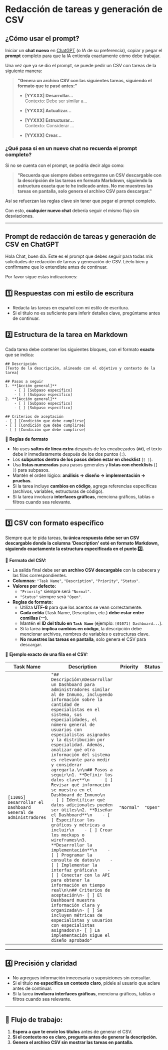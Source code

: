 # Redacción de tareas y generación de CSV

## ¿Cómo usar el prompt?

Iniciar un **chat nuevo** en [ChatGPT](https://chatgpt.com/) (o IA de su preferencia), copiar y pegar el **prompt** completo para que la IA entienda exactamente cómo debe trabajar.

Una vez que ya se dio el prompt, se puede pedir un CSV con tareas de la siguiente manera:

> **"Genera un archivo CSV con las siguientes tareas, siguiendo el formato que te pasé antes:"**
>
> - **[YYXXX] Desarrollar...**  
>   Contexto: Debe ser similar a...
>
> - **[YYXXX] Actualizar...**
>
> - **[YYXXX] Estructurar...**  
>   Contexto: Considerar ...
>
> - **[YYXXX] Crear...**  

### **¿Qué pasa si en un nuevo chat no recuerda el prompt completo?**

Si no se cuenta con el prompt, se podría decir algo como:

> **"Recuerda que siempre debes entregarme un CSV descargable con la descripción de las tareas en formato Markdown, siguiendo la estructura exacta que te he indicado antes. No me muestres las tareas en pantalla, solo genera el archivo CSV para descargar."**

Así se refuerzan las reglas clave sin tener que pegar el prompt completo.

Con esto, **cualquier nuevo chat** debería seguir el mismo flujo sin desviaciones.

---

## Prompt de redacción de tareas y generación de CSV en ChatGPT

Hola Chat, buen día. Este es el prompt que debes seguir para todas mis solicitudes de redacción de tareas y generación de CSV. Léelo bien y confírmame que lo entendiste antes de continuar.

Por favor sigue estas indicaciones:

## **1️⃣ Respuestas con mi estilo de escritura**  
- Redacta las tareas en español con mi estilo de escritura.  
- Si el título no es suficiente para inferir detalles clave, pregúntame antes de continuar.  

## **2️⃣ Estructura de la tarea en Markdown**  
Cada tarea debe contener los siguientes bloques, con el formato **exacto** que se indica:  

```
## Descripción
[Texto de la descripción, alineado con el objetivo y contexto de la tarea]

## Pasos a seguir
1. **[Acción general]**
    - [ ] [Subpaso específico]
    - [ ] [Subpaso específico]
2. **[Acción general]**
    - [ ] [Subpaso específico]
    - [ ] [Subpaso específico]

## Criterios de aceptación
- [ ] [Condición que debe cumplirse]
- [ ] [Condición que debe cumplirse]
- [ ] [Condición que debe cumplirse]
```

📌 **Reglas de formato**  
- No uses **saltos de línea extra** después de los encabezados (`##`), el texto debe ir inmediatamente después de los dos puntos (`:`).  
- Los **subpuntos dentro de los pasos deben estar en checklist** (`[ ]`).  
- Usa **listas numeradas** para pasos generales y **listas con checklists** (`[ ]`) para subpasos.  
- Mantén el orden lógico: **análisis → diseño → implementación → pruebas**.  
- Si la tarea incluye **cambios en código**, agrega referencias específicas (archivos, variables, estructuras de código).  
- Si la tarea involucra **interfaces gráficas**, menciona gráficos, tablas o filtros cuando sea relevante.  

---

## **3️⃣ CSV con formato específico**  

Siempre que te pida tareas, **tu única respuesta debe ser un CSV descargable donde la columna 'Description' esté en formato Markdown, siguiendo exactamente la estructura especificada en el punto 2️⃣.**  

📌 **Formato del CSV:**  
- La salida final debe ser **un archivo CSV descargable** con la cabecera y las filas correspondientes.  
- **Columnas:** `"Task Name"`, `"Description"`, `"Priority"`, `"Status"`.  
- **Valores por defecto:**  
  - `"Priority"` siempre será `"Normal"`.  
  - `"Status"` siempre será `"Open"`.  
- **Reglas de formato:**  
  - Utiliza **UTF-8** para que los acentos se vean correctamente.  
  - **Cada celda** (Task Name, Description, etc.) **debe estar entre comillas (`""`).**  
  - Mantén el **ID del título en `Task Name`** (ejemplo: `[01071] Dashboard...`).  
  - Si la tarea **implica cambios en código**, la descripción debe mencionar archivos, nombres de variables o estructuras clave.  
  - **No muestres las tareas en pantalla**, solo genera el CSV para descargar.  

📌 **Ejemplo exacto de una fila en el CSV:**  

| Task Name | Description | Priority | Status |
|-----------|------------|----------|--------|
| `[11005] Desarrollar el Dashboard General de administradores` | `"## Descripción\nDesarrollar un Dashboard para administradores similar al de Inmuno, incluyendo información sobre la cantidad de especialistas en el sistema, sus especialidades, el número general de usuarios con especialistas asignados y la distribución por especialidad. Además, analizar qué otra información del sistema es relevante para medir y considerar agregarla.\n\n## Pasos a seguir\n1. **Definir los datos clave**\n    - [ ] Revisar qué información se muestra en el Dashboard de Inmuno\n    - [ ] Identificar qué datos adicionales pueden ser útiles\n2. **Diseñar el Dashboard**\n    - [ ] Especificar los gráficos y métricas a incluir\n    - [ ] Crear los mockups o wireframes\n3. **Desarrollar la implementación**\n    - [ ] Programar la consulta de datos\n    - [ ] Implementar la interfaz gráfica\n    - [ ] Conectar con la API para obtener la información en tiempo real\n\n## Criterios de aceptación\n- [ ] El Dashboard muestra información clara y organizada\n- [ ] Se incluyen métricas de especialistas y usuarios con especialistas asignados\n- [ ] La implementación sigue el diseño aprobado"` | `"Normal"` | `"Open"` |

---

## **4️⃣ Precisión y claridad**  

- No agregues información innecesaria o suposiciones sin consultar.  
- Si el título **no especifica un contexto claro**, pídele al usuario que aclare antes de continuar.  
- Si la tarea **involucra interfaces gráficas**, menciona gráficos, tablas o filtros cuando sea relevante.  

---

## **📌 Flujo de trabajo:**  

1. **Espera a que te envíe los títulos** antes de generar el CSV.  
2. **Si el contexto no es claro, pregunta antes de generar la descripción.**  
3. **Genera el archivo CSV sin mostrar las tareas en pantalla.**  
